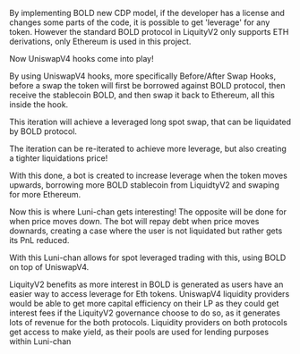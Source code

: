 By implementing BOLD new CDP model, if the developer has a license and changes some parts of the code, it is possible to get 'leverage' for any token.
However the standard BOLD protocol in LiquityV2 only supports ETH derivations, only Ethereum is used in this project.

Now UniswapV4 hooks come into play!

By using UniswapV4 hooks, more specifically Before/After Swap Hooks, before a swap the token will first be borrowed against BOLD protocol, then receive the stablecoin BOLD, and then swap it back to Ethereum, all this inside the hook.

This iteration will achieve a leveraged long spot swap, that can be liquidated by BOLD protocol.

The iteration can be re-iterated to achieve more leverage, but also creating a tighter liquidations price!

With this done, a bot is created to increase leverage when the token moves upwards, borrowing more BOLD stablecoin from LiquidtyV2 and swaping for more Ethereum.

Now this is where Luni-chan gets interesting! The opposite will be done for when price moves down. The bot will repay debt when price moves downards, creating a case where the user is not liquidated but rather gets its PnL reduced.

With this Luni-chan allows for spot leveraged trading with this, using BOLD on top of UniswapV4.

LiquityV2 benefits as more interest in BOLD is generated as users have an easier way to access leverage for Eth tokens.
UniswapV4 liquidity providers would be able to get more capital efficiency on their LP as they could get interest fees if the LiquityV2 governance choose to do so, as it generates lots of revenue for the both protocols.
Liquidity providers on both protocols get access to make yield, as their pools are used for lending purposes within Luni-chan
